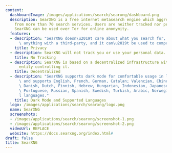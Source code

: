 ```yaml
---
content:
  dashboardImage: /images/applications/search/searxng/dashboard.png
  description: SearXNG is a free internet metasearch engine which aggregates results
    from more than 70 search services. Users are neither tracked nor profiled. Additionally,
    SearXNG can be used over Tor for online anonymity.
  features:
  - description: "SearXNG doesn\u2019t care about what you search for, never shares\
      \ anything with a third-party, and it can\u2019t be used to compromise you."
    title: Privacy
  - description: SearXNG will not track you or use your personal data.
    title: No Tracking
  - description: SearXNG is based on a decentralized infrastructure with no single
      entity controlling it.
    title: Decentralized
  - description: "SearXNG supports dark mode for comfortable usage in low light conditions\
      \ and supports English, French, German, Catalan; Valencian, Chinese, Czech,\
      \ Danish, Dutch, Finnish, Hebrew, Hungarian, Indonesian, Japanese, Korean, Polish,\
      \ Portuguese, Russian, Spanish, Swedish, Turkish, Arabic, Norwegian and Bokm\xE5\
      l languages."
    title: Dark Mode and Supported Languages
  logo: /images/applications/search/searxng/logo.png
  name: SearXNG
  screenshots:
  - /images/applications/search/searxng/screenshot-1.png
  - /images/applications/search/searxng/screenshot-2.png
  videoUrl: REPLACE
  website: https://docs.searxng.org/index.html#
draft: false
title: SearXNG
---
```


